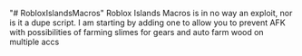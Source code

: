 "# RobloxIslandsMacros" 
Roblox Islands Macros is in no way an exploit, nor is it a dupe script.
I am starting by adding one to allow you to prevent AFK with possibilities of farming slimes for gears and auto farm wood on multiple accs
